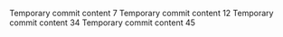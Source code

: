 Temporary commit content 7
Temporary commit content 12
Temporary commit content 34
Temporary commit content 45
